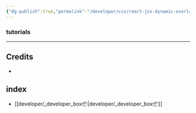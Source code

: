 ```yaml
---
{"dg-publish":true,"permalink":"/developer/css/react-jsx-dynamic-overlay-color/","noteIcon":""}
---
```




### tutorials


---

## Credits
- 
## index
- [[developer/_developer_box📦\|developer/_developer_box📦]]